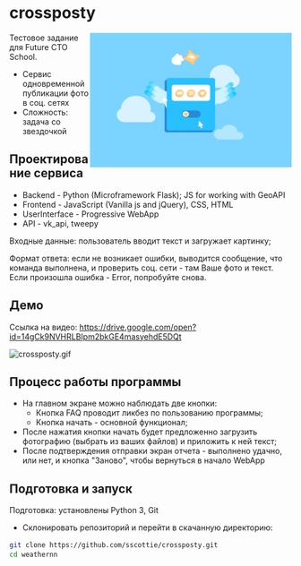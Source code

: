# crossposty

<a href="url"><img src="https://github.com/sscottie/crossposty/blob/master/static/images/bg.gif" align="right" height="240" width="360" ></a>

Тестовое задание для Future CTO School.

* Сервис одновременной публикации фото в соц. сетях
* Сложность: задача со звездочкой

## Проектирование сервиса

* Backend - Python (Microframework Flask); JS for working with GeoAPI
* Frontend - JavaScript (Vanilla js and jQuery), CSS, HTML
* UserInterface - Progressive WebApp
* API - vk_api, tweepy

Входные данные: пользователь вводит текст и загружает картинку;

Формат ответа: если не возникает ошибки, выводится сообщение, что команда выполнена, и проверить соц. сети - там Ваше фото и текст. Если произошла ошибка - Error, попробуйте снова.

## Демо

Ссылка на видео: https://drive.google.com/open?id=14gCk9NVHRLBIpm2bkGE4masyehdE5DQt

![crossposty.gif](https://github.com/sscottie/crossposty/blob/master/crossposty.gif)

## Процесс работы программы

* На главном экране можно наблюдать две кнопки:
  * Кнопка FAQ проводит ликбез по пользованию программы;
  * Кнопка начать - основной функционал;
* После нажатия кнопки начать будет предложенно загрузить фотографию (выбрать из ваших файлов) и приложить к ней текст;
* После подтверждения отправки экран отчета - выполнено удачно, или нет, и кнопка "Заново", чтобы вернуться в начало WebApp

## Подготовка и запуск

Подготовка: установлены Python 3, Git

* Склонировать репозиторий и перейти в скачанную директорию:

```sh
git clone https://github.com/sscottie/crossposty.git
cd weathernn
```
